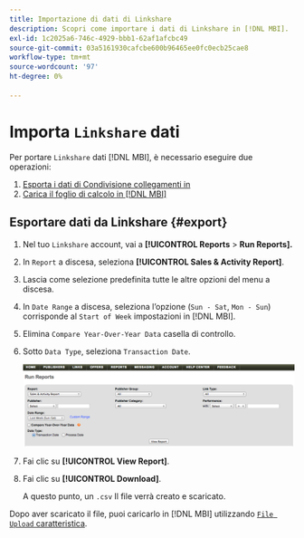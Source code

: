 ```yaml
---
title: Importazione di dati di Linkshare
description: Scopri come importare i dati di Linkshare in [!DNL MBI].
exl-id: 1c2025a6-746c-4929-bbb1-62af1afcbc49
source-git-commit: 03a5161930cafcbe600b96465ee0fc0ecb25cae8
workflow-type: tm+mt
source-wordcount: '97'
ht-degree: 0%

---
```


# Importa `Linkshare` dati

Per portare `Linkshare` dati [!DNL MBI], è necessario eseguire due operazioni:

1. [Esporta i dati di Condivisione collegamenti in ](#export)
1. [Carica il foglio di calcolo in [!DNL MBI]](../connecting-data/using-file-uploader.md)

## Esportare dati da Linkshare {#export}

1. Nel tuo `Linkshare` account, vai a **[!UICONTROL Reports** > **Run Reports].**

1. In `Report` a discesa, seleziona **[!UICONTROL Sales & Activity Report]**.

1. Lascia come selezione predefinita tutte le altre opzioni del menu a discesa.

1. In `Date Range` a discesa, seleziona l’opzione (`Sun - Sat`, `Mon - Sun`) corrisponde al `Start of Week` impostazioni in [!DNL MBI].

1. Elimina `Compare Year-Over-Year Data` casella di controllo.

1. Sotto `Data Type`, seleziona `Transaction Date`.

   ![importazione\_linkshare\_data.png](../../../assets/importing_linkshare_data.png)

1. Fai clic su **[!UICONTROL View Report]**.

1. Fai clic su **[!UICONTROL Download]**.

   A questo punto, un `.csv` Il file verrà creato e scaricato.

Dopo aver scaricato il file, puoi caricarlo in [!DNL MBI] utilizzando [`File Upload` caratteristica](../connecting-data/using-file-uploader.md).
